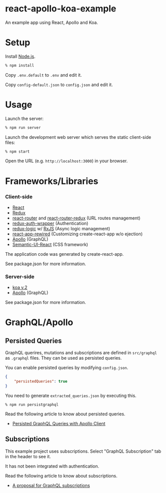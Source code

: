 react-apollo-koa-example
========================

An example app using React, Apollo and Koa.

Setup
=====


Install [Node.js](https://nodejs.org/).

```sh
% npm install
```

Copy `.env.default` to `.env` and edit it.

Copy `config-default.json` to `config.json` and edit it.

Usage
=====

Launch the server:

```sh
% npm run server
```

Launch the development web server which serves the static client-side files:

```sh
% npm start
```

Open the URL (e.g. `http://localhost:3000`) in your browser.

Frameworks/Libraries
====================

### Client-side

* [React](https://facebook.github.io/react/)
* [Redux](http://redux.js.org/)
* [react-router](https://github.com/ReactTraining/react-router) and
  [react-router-redux](https://github.com/reactjs/react-router-redux) (URL routes management)
* [redux-auth-wrapper](https://github.com/mjrussell/redux-auth-wrapper) (Authentication)
* [redux-logic](https://github.com/jeffbski/redux-logic) w/ [RxJS](https://github.com/ReactiveX/rxjs)
  (Async logic management)
* [react-app-rewired](https://github.com/timarney/react-app-rewired)
  (Customizing create-react-app w/o ejection)
* [Apollo](http://dev.apollodata.com/) (GraphQL)
* [Semantic-UI-React](http://react.semantic-ui.com/) (CSS framework)

The application code was generated by create-react-app.

See package.json for more information.

### Server-side

* [koa v.2](https://github.com/koajs/koa)
* [Apollo](http://dev.apollodata.com/) (GraphQL)

See package.json for more information.

GraphQL/Apollo
==============

Persisted Queries
-----------------

GraphQL querires, mutations and subscriptions are defined in `src/graphql` as `.graphql` files.
They can be used as persisted queries.

You can enable persisted queries by modifying `config.json`.

```json
{
    "persistedQueries": true
}
```

You need to generate `extracted_queries.json` by executing this.

```
% npm run persistgraphql
```

Read the following article to know about persisted queries.

* [Persisted GraphQL Queries with Apollo Client](https://dev-blog.apollodata.com/persisted-graphql-queries-with-apollo-client-119fd7e6bba5#.wnzn2qlpf)

Subscriptions
-------------

This example project uses subscriptions.
Select "GraphQL Subscription" tab in the header to see it.

It has not been integrated with authentication.

Read the following article to know about subscriptions.

* [A proposal for GraphQL subscriptions](https://dev-blog.apollodata.com/a-proposal-for-graphql-subscriptions-1d89b1934c18#.vso7t15e5)
